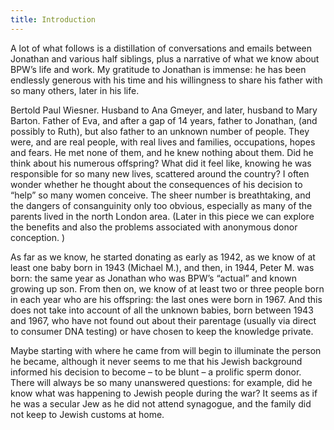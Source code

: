 ```yaml
---
title: Introduction
---
```


A lot of what follows is a distillation of conversations and emails between Jonathan and various half siblings, plus a narrative of what we know about BPW’s life and work.  My gratitude to Jonathan is immense: he has been endlessly generous with his time and his willingness to share his father with so many others, later in his life.

Bertold Paul Wiesner.  Husband to Ana Gmeyer, and later, husband to Mary Barton.  Father of Eva,  and after a gap of 14 years, father to Jonathan, (and possibly to Ruth),  but  also father to an unknown number of people.  They were, and are real people, with real lives and families, occupations, hopes and fears.  He met none of them, and he knew nothing about them.  Did he think about his numerous offspring? What did it feel like, knowing he was responsible for so many new lives, scattered around the country?   I often wonder whether he thought about the consequences of his decision to “help” so many women conceive.  The sheer number is breathtaking, and the dangers of consanguinity only too obvious, especially as many of the parents lived in the north London area.  (Later in this piece  we can explore the benefits and also the problems associated with anonymous donor conception. ) 

As far as we know, he started donating as early as 1942,  as we know of at least one baby born in 1943 (Michael M.), and then, in 1944, Peter M. was born: the same year as Jonathan who was BPW’s “actual” and known growing up  son. From then on, we know of at least two or three people born in each year who are his offspring: the last ones were born in 1967.   And this does not take into account of all the unknown babies, born between 1943 and 1967, who have not found out about their parentage (usually via direct to consumer DNA testing) or have chosen to keep the knowledge private.   

Maybe starting with where he came from will begin to  illuminate the person he became, although it never seems to me that his Jewish background informed his decision to become – to be blunt – a prolific sperm donor.  There will always be so many unanswered questions: for example,  did he know what was happening to Jewish people during the war?   It seems as if he was a secular Jew as he did not attend synagogue, and the family did not keep to Jewish customs at home. 
